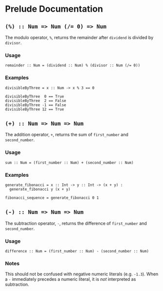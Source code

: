 # Prelude Documentation

## `(%) :: Num => Num (/= 0) => Num`
The modulo operator, `%`, returns the remainder after `dividend` is divided by
`divisor`.

### Usage
`remainder :: Num = (dividend :: Num) % (divisor :: Num (/= 0))`

### Examples
```fleet
divisibleByThree = x :: Num -> x % 3 == 0

divisibleByThree  0 == True
divisibleByThree  2 == False
divisibleByThree -1 == False
divisibleByThree 12 == True
```

## `(+) :: Num => Num => Num`
The addition operator, `+`, returns the sum of `first_number` and
`second_number`.

### Usage
`sum :: Num = (first_number :: Num) + (second_number :: Num)`

### Examples
```fleet
generate_fibonacci = x :: Int -> y :: Int -> (x + y) :
  generate_fibonacci y (x + y)

fibonacci_sequence = generate_fibonacci 0 1
```

## `(-) :: Num => Num => Num`
The subtraction operator, `-`, returns the difference of `first_number` and
`second_number`.

### Usage
`difference :: Num = (first_number :: Num) - (second_number :: Num)`

### Notes
This should not be confused with negative numeric literals (e.g. `-1.3`).
When a `-` immediately precedes a numeric literal, it is *not* interpreted
as subtraction.
